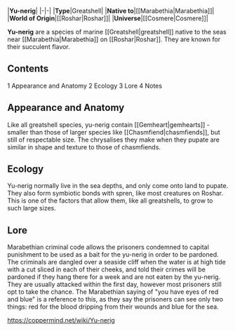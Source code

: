 |**Yu-nerig**|
|-|-|
|**Type**|Greatshell|
|**Native to**|[[Marabethia\|Marabethia]]|
|**World of Origin**|[[Roshar\|Roshar]]|
|**Universe**|[[Cosmere\|Cosmere]]|

**Yu-nerig** are a species of marine [[Greatshell\|greatshell]] native to the seas near [[Marabethia\|Marabethia]] on [[Roshar\|Roshar]]. They are known for their succulent flavor.

## Contents

1 Appearance and Anatomy
2 Ecology
3 Lore
4 Notes


## Appearance and Anatomy
Like all greatshell species, yu-nerig contain [[Gemheart\|gemhearts]] - smaller than those of larger species like [[Chasmfiend\|chasmfiends]], but still of respectable size. The chrysalises they make when they pupate are similar in shape and texture to those of chasmfiends.

## Ecology
Yu-nerig normally live in the sea depths, and only come onto land to pupate. They also form symbiotic bonds with spren, like most creatures on Roshar. This is one of the factors that allow them, like all greatshells, to grow to such large sizes.

## Lore
Marabethian criminal code allows the prisoners condemned to capital punishment to be used as a bait for the yu-nerig in order to be pardoned. The criminals are dangled over a seaside cliff when the water is at high tide with a cut sliced in each of their cheeks, and told their crimes will be pardoned if they hang there for a week and are not eaten by the yu-nerig. They are usually attacked within the first day, however most prisoners still opt to take the chance. The Marabethian saying of "you have eyes of red and blue" is a reference to this, as they say the prisoners can see only two things: red for the blood dripping from their wounds and blue for the sea.



https://coppermind.net/wiki/Yu-nerig